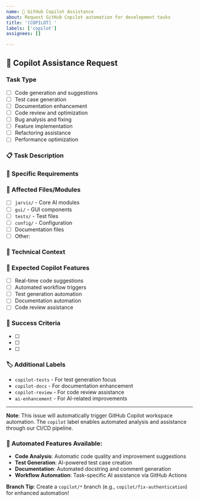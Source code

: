 ```yaml
---
name: 🤖 GitHub Copilot Assistance
about: Request GitHub Copilot automation for development tasks
title: '[COPILOT] '
labels: ['copilot']
assignees: []

---
```


## 🤖 Copilot Assistance Request

### Task Type
<!-- Select the type of assistance needed -->
- [ ] Code generation and suggestions
- [ ] Test case generation
- [ ] Documentation enhancement
- [ ] Code review and optimization
- [ ] Bug analysis and fixing
- [ ] Feature implementation
- [ ] Refactoring assistance
- [ ] Performance optimization

### 📋 Task Description
<!-- Describe what you need help with -->



### 🎯 Specific Requirements
<!-- What specific outcomes are you looking for? -->



### 📁 Affected Files/Modules
<!-- List the files or modules that need attention -->
- [ ] `jarvis/` - Core AI modules
- [ ] `gui/` - GUI components  
- [ ] `tests/` - Test files
- [ ] `config/` - Configuration
- [ ] Documentation files
- [ ] Other: 

### 🔧 Technical Context
<!-- Any specific technical details or constraints -->



### 🚀 Expected Copilot Features
<!-- Which Copilot features should be utilized? -->
- [ ] Real-time code suggestions
- [ ] Automated workflow triggers
- [ ] Test generation automation
- [ ] Documentation automation
- [ ] Code review assistance

### 🎯 Success Criteria
<!-- How will you know the task is complete? -->
- [ ] 
- [ ] 
- [ ] 

### 🏷️ Additional Labels
<!-- Add any of these labels to trigger specific Copilot workflows -->
- `copilot-tests` - For test generation focus
- `copilot-docs` - For documentation enhancement
- `copilot-review` - For code review assistance
- `ai-enhancement` - For AI-related improvements

---

**Note**: This issue will automatically trigger GitHub Copilot workspace automation. The `copilot` label enables automated analysis and assistance through our CI/CD pipeline.

### 🤖 Automated Features Available:
- **Code Analysis**: Automatic code quality and improvement suggestions
- **Test Generation**: AI-powered test case creation
- **Documentation**: Automated docstring and comment generation  
- **Workflow Automation**: Task-specific AI assistance via GitHub Actions

**Branch Tip**: Create a `copilot/*` branch (e.g., `copilot/fix-authentication`) for enhanced automation!